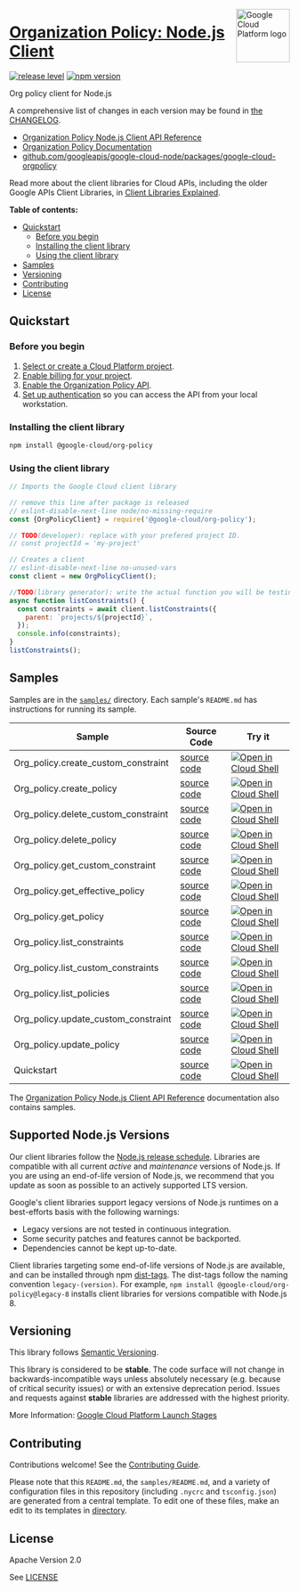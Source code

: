 [//]: # "This README.md file is auto-generated, all changes to this file will be lost."
[//]: # "To regenerate it, use `python -m synthtool`."
<img src="https://avatars2.githubusercontent.com/u/2810941?v=3&s=96" alt="Google Cloud Platform logo" title="Google Cloud Platform" align="right" height="96" width="96"/>

# [Organization Policy: Node.js Client](https://github.com/googleapis/google-cloud-node/tree/main/packages/google-cloud-orgpolicy)

[![release level](https://img.shields.io/badge/release%20level-stable-brightgreen.svg?style=flat)](https://cloud.google.com/terms/launch-stages)
[![npm version](https://img.shields.io/npm/v/@google-cloud/org-policy.svg)](https://www.npmjs.org/package/@google-cloud/org-policy)




Org policy client for Node.js


A comprehensive list of changes in each version may be found in
[the CHANGELOG](https://github.com/googleapis/google-cloud-node/tree/main/packages/google-cloud-orgpolicy/CHANGELOG.md).

* [Organization Policy Node.js Client API Reference][client-docs]
* [Organization Policy Documentation][product-docs]
* [github.com/googleapis/google-cloud-node/packages/google-cloud-orgpolicy](https://github.com/googleapis/google-cloud-node/tree/main/packages/google-cloud-orgpolicy)

Read more about the client libraries for Cloud APIs, including the older
Google APIs Client Libraries, in [Client Libraries Explained][explained].

[explained]: https://cloud.google.com/apis/docs/client-libraries-explained

**Table of contents:**


* [Quickstart](#quickstart)
  * [Before you begin](#before-you-begin)
  * [Installing the client library](#installing-the-client-library)
  * [Using the client library](#using-the-client-library)
* [Samples](#samples)
* [Versioning](#versioning)
* [Contributing](#contributing)
* [License](#license)

## Quickstart

### Before you begin

1.  [Select or create a Cloud Platform project][projects].
1.  [Enable billing for your project][billing].
1.  [Enable the Organization Policy API][enable_api].
1.  [Set up authentication][auth] so you can access the
    API from your local workstation.

### Installing the client library

```bash
npm install @google-cloud/org-policy
```


### Using the client library

```javascript
// Imports the Google Cloud client library

// remove this line after package is released
// eslint-disable-next-line node/no-missing-require
const {OrgPolicyClient} = require('@google-cloud/org-policy');

// TODO(developer): replace with your prefered project ID.
// const projectId = 'my-project'

// Creates a client
// eslint-disable-next-line no-unused-vars
const client = new OrgPolicyClient();

//TODO(library generator): write the actual function you will be testing
async function listConstraints() {
  const constraints = await client.listConstraints({
    parent: `projects/${projectId}`,
  });
  console.info(constraints);
}
listConstraints();

```



## Samples

Samples are in the [`samples/`](https://github.com/googleapis/google-cloud-node/tree/main/packages/google-cloud-orgpolicy/samples) directory. Each sample's `README.md` has instructions for running its sample.

| Sample                      | Source Code                       | Try it |
| --------------------------- | --------------------------------- | ------ |
| Org_policy.create_custom_constraint | [source code](https://github.com/googleapis/google-cloud-node/blob/master/packages/google-cloud-orgpolicy/samples/generated/v2/org_policy.create_custom_constraint.js) | [![Open in Cloud Shell][shell_img]](https://console.cloud.google.com/cloudshell/open?git_repo=https://github.com/googleapis/google-cloud-node&page=editor&open_in_editor=packages/google-cloud-orgpolicy/samples/generated/v2/org_policy.create_custom_constraint.js,packages/google-cloud-orgpolicy/samples/README.md) |
| Org_policy.create_policy | [source code](https://github.com/googleapis/google-cloud-node/blob/master/packages/google-cloud-orgpolicy/samples/generated/v2/org_policy.create_policy.js) | [![Open in Cloud Shell][shell_img]](https://console.cloud.google.com/cloudshell/open?git_repo=https://github.com/googleapis/google-cloud-node&page=editor&open_in_editor=packages/google-cloud-orgpolicy/samples/generated/v2/org_policy.create_policy.js,packages/google-cloud-orgpolicy/samples/README.md) |
| Org_policy.delete_custom_constraint | [source code](https://github.com/googleapis/google-cloud-node/blob/master/packages/google-cloud-orgpolicy/samples/generated/v2/org_policy.delete_custom_constraint.js) | [![Open in Cloud Shell][shell_img]](https://console.cloud.google.com/cloudshell/open?git_repo=https://github.com/googleapis/google-cloud-node&page=editor&open_in_editor=packages/google-cloud-orgpolicy/samples/generated/v2/org_policy.delete_custom_constraint.js,packages/google-cloud-orgpolicy/samples/README.md) |
| Org_policy.delete_policy | [source code](https://github.com/googleapis/google-cloud-node/blob/master/packages/google-cloud-orgpolicy/samples/generated/v2/org_policy.delete_policy.js) | [![Open in Cloud Shell][shell_img]](https://console.cloud.google.com/cloudshell/open?git_repo=https://github.com/googleapis/google-cloud-node&page=editor&open_in_editor=packages/google-cloud-orgpolicy/samples/generated/v2/org_policy.delete_policy.js,packages/google-cloud-orgpolicy/samples/README.md) |
| Org_policy.get_custom_constraint | [source code](https://github.com/googleapis/google-cloud-node/blob/master/packages/google-cloud-orgpolicy/samples/generated/v2/org_policy.get_custom_constraint.js) | [![Open in Cloud Shell][shell_img]](https://console.cloud.google.com/cloudshell/open?git_repo=https://github.com/googleapis/google-cloud-node&page=editor&open_in_editor=packages/google-cloud-orgpolicy/samples/generated/v2/org_policy.get_custom_constraint.js,packages/google-cloud-orgpolicy/samples/README.md) |
| Org_policy.get_effective_policy | [source code](https://github.com/googleapis/google-cloud-node/blob/master/packages/google-cloud-orgpolicy/samples/generated/v2/org_policy.get_effective_policy.js) | [![Open in Cloud Shell][shell_img]](https://console.cloud.google.com/cloudshell/open?git_repo=https://github.com/googleapis/google-cloud-node&page=editor&open_in_editor=packages/google-cloud-orgpolicy/samples/generated/v2/org_policy.get_effective_policy.js,packages/google-cloud-orgpolicy/samples/README.md) |
| Org_policy.get_policy | [source code](https://github.com/googleapis/google-cloud-node/blob/master/packages/google-cloud-orgpolicy/samples/generated/v2/org_policy.get_policy.js) | [![Open in Cloud Shell][shell_img]](https://console.cloud.google.com/cloudshell/open?git_repo=https://github.com/googleapis/google-cloud-node&page=editor&open_in_editor=packages/google-cloud-orgpolicy/samples/generated/v2/org_policy.get_policy.js,packages/google-cloud-orgpolicy/samples/README.md) |
| Org_policy.list_constraints | [source code](https://github.com/googleapis/google-cloud-node/blob/master/packages/google-cloud-orgpolicy/samples/generated/v2/org_policy.list_constraints.js) | [![Open in Cloud Shell][shell_img]](https://console.cloud.google.com/cloudshell/open?git_repo=https://github.com/googleapis/google-cloud-node&page=editor&open_in_editor=packages/google-cloud-orgpolicy/samples/generated/v2/org_policy.list_constraints.js,packages/google-cloud-orgpolicy/samples/README.md) |
| Org_policy.list_custom_constraints | [source code](https://github.com/googleapis/google-cloud-node/blob/master/packages/google-cloud-orgpolicy/samples/generated/v2/org_policy.list_custom_constraints.js) | [![Open in Cloud Shell][shell_img]](https://console.cloud.google.com/cloudshell/open?git_repo=https://github.com/googleapis/google-cloud-node&page=editor&open_in_editor=packages/google-cloud-orgpolicy/samples/generated/v2/org_policy.list_custom_constraints.js,packages/google-cloud-orgpolicy/samples/README.md) |
| Org_policy.list_policies | [source code](https://github.com/googleapis/google-cloud-node/blob/master/packages/google-cloud-orgpolicy/samples/generated/v2/org_policy.list_policies.js) | [![Open in Cloud Shell][shell_img]](https://console.cloud.google.com/cloudshell/open?git_repo=https://github.com/googleapis/google-cloud-node&page=editor&open_in_editor=packages/google-cloud-orgpolicy/samples/generated/v2/org_policy.list_policies.js,packages/google-cloud-orgpolicy/samples/README.md) |
| Org_policy.update_custom_constraint | [source code](https://github.com/googleapis/google-cloud-node/blob/master/packages/google-cloud-orgpolicy/samples/generated/v2/org_policy.update_custom_constraint.js) | [![Open in Cloud Shell][shell_img]](https://console.cloud.google.com/cloudshell/open?git_repo=https://github.com/googleapis/google-cloud-node&page=editor&open_in_editor=packages/google-cloud-orgpolicy/samples/generated/v2/org_policy.update_custom_constraint.js,packages/google-cloud-orgpolicy/samples/README.md) |
| Org_policy.update_policy | [source code](https://github.com/googleapis/google-cloud-node/blob/master/packages/google-cloud-orgpolicy/samples/generated/v2/org_policy.update_policy.js) | [![Open in Cloud Shell][shell_img]](https://console.cloud.google.com/cloudshell/open?git_repo=https://github.com/googleapis/google-cloud-node&page=editor&open_in_editor=packages/google-cloud-orgpolicy/samples/generated/v2/org_policy.update_policy.js,packages/google-cloud-orgpolicy/samples/README.md) |
| Quickstart | [source code](https://github.com/googleapis/google-cloud-node/blob/master/packages/google-cloud-orgpolicy/samples/quickstart.js) | [![Open in Cloud Shell][shell_img]](https://console.cloud.google.com/cloudshell/open?git_repo=https://github.com/googleapis/google-cloud-node&page=editor&open_in_editor=packages/google-cloud-orgpolicy/samples/quickstart.js,packages/google-cloud-orgpolicy/samples/README.md) |



The [Organization Policy Node.js Client API Reference][client-docs] documentation
also contains samples.

## Supported Node.js Versions

Our client libraries follow the [Node.js release schedule](https://github.com/nodejs/release#release-schedule).
Libraries are compatible with all current _active_ and _maintenance_ versions of
Node.js.
If you are using an end-of-life version of Node.js, we recommend that you update
as soon as possible to an actively supported LTS version.

Google's client libraries support legacy versions of Node.js runtimes on a
best-efforts basis with the following warnings:

* Legacy versions are not tested in continuous integration.
* Some security patches and features cannot be backported.
* Dependencies cannot be kept up-to-date.

Client libraries targeting some end-of-life versions of Node.js are available, and
can be installed through npm [dist-tags](https://docs.npmjs.com/cli/dist-tag).
The dist-tags follow the naming convention `legacy-(version)`.
For example, `npm install @google-cloud/org-policy@legacy-8` installs client libraries
for versions compatible with Node.js 8.

## Versioning

This library follows [Semantic Versioning](http://semver.org/).



This library is considered to be **stable**. The code surface will not change in backwards-incompatible ways
unless absolutely necessary (e.g. because of critical security issues) or with
an extensive deprecation period. Issues and requests against **stable** libraries
are addressed with the highest priority.






More Information: [Google Cloud Platform Launch Stages][launch_stages]

[launch_stages]: https://cloud.google.com/terms/launch-stages

## Contributing

Contributions welcome! See the [Contributing Guide](https://github.com/googleapis/google-cloud-node/blob/master/CONTRIBUTING.md).

Please note that this `README.md`, the `samples/README.md`,
and a variety of configuration files in this repository (including `.nycrc` and `tsconfig.json`)
are generated from a central template. To edit one of these files, make an edit
to its templates in
[directory](https://github.com/googleapis/synthtool).

## License

Apache Version 2.0

See [LICENSE](https://github.com/googleapis/google-cloud-node/blob/master/LICENSE)

[client-docs]: https://cloud.google.com/nodejs/docs/reference/org-policy/latest
[product-docs]: https://cloud.google.com/resource-manager/docs/organization-policy/overview
[shell_img]: https://gstatic.com/cloudssh/images/open-btn.png
[projects]: https://console.cloud.google.com/project
[billing]: https://support.google.com/cloud/answer/6293499#enable-billing
[enable_api]: https://console.cloud.google.com/flows/enableapi?apiid=orgpolicy.googleapis.com
[auth]: https://cloud.google.com/docs/authentication/external/set-up-adc-local
